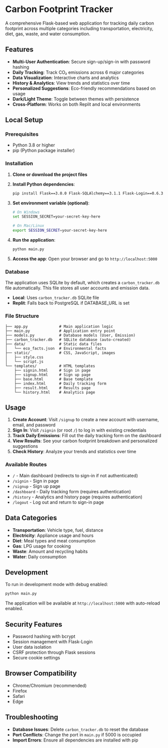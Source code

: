 # Carbon Footprint Tracker

A comprehensive Flask-based web application for tracking daily carbon footprint across multiple categories including transportation, electricity, diet, gas, waste, and water consumption.

## Features

- **Multi-User Authentication**: Secure sign-up/sign-in with password hashing
- **Daily Tracking**: Track CO₂ emissions across 6 major categories
- **Data Visualization**: Interactive charts and analytics
- **History & Analytics**: View trends and statistics over time
- **Personalized Suggestions**: Eco-friendly recommendations based on usage
- **Dark/Light Theme**: Toggle between themes with persistence
- **Cross-Platform**: Works on both Replit and local environments

## Local Setup

### Prerequisites

- Python 3.8 or higher
- pip (Python package installer)

### Installation

1. **Clone or download the project files**

2. **Install Python dependencies**:
   ```bash
   pip install Flask==3.0.0 Flask-SQLAlchemy==3.1.1 Flask-Login==0.6.3 Werkzeug==3.0.1 bcrypt==4.2.0
   ```

3. **Set environment variable (optional)**:
   ```bash
   # On Windows
   set SESSION_SECRET=your-secret-key-here
   
   # On Mac/Linux
   export SESSION_SECRET=your-secret-key-here
   ```

4. **Run the application**:
   ```bash
   python main.py
   ```

5. **Access the app**:
   Open your browser and go to `http://localhost:5000`

### Database

The application uses SQLite by default, which creates a `carbon_tracker.db` file automatically. This file stores all user accounts and emission data.

- **Local**: Uses `carbon_tracker.db` SQLite file
- **Replit**: Falls back to PostgreSQL if DATABASE_URL is set

### File Structure

```
├── app.py              # Main application logic
├── main.py             # Application entry point
├── models.py           # Database models (User, Emission)
├── carbon_tracker.db   # SQLite database (auto-created)
├── data/               # Static data files
│   └── eco_facts.json  # Environmental facts
├── static/             # CSS, JavaScript, images
│   ├── style.css
│   └── script.js
└── templates/          # HTML templates
    ├── signin.html     # Sign in page
    ├── signup.html     # Sign up page
    ├── base.html       # Base template
    ├── index.html      # Daily tracking form
    ├── result.html     # Results page
    └── history.html    # Analytics page
```

## Usage

1. **Create Account**: Visit `/signup` to create a new account with username, email, and password
2. **Sign In**: Visit `/signin` (or root `/`) to log in with existing credentials
3. **Track Daily Emissions**: Fill out the daily tracking form on the dashboard
4. **View Results**: See your carbon footprint breakdown and personalized suggestions
5. **Check History**: Analyze your trends and statistics over time

### Available Routes

- `/` - Main dashboard (redirects to sign-in if not authenticated)
- `/signin` - Sign in page
- `/signup` - Sign up page  
- `/dashboard` - Daily tracking form (requires authentication)
- `/history` - Analytics and history page (requires authentication)
- `/logout` - Log out and return to sign-in page

## Data Categories

- **Transportation**: Vehicle type, fuel, distance
- **Electricity**: Appliance usage and hours
- **Diet**: Meal types and meat consumption
- **Gas**: LPG usage for cooking
- **Waste**: Amount and recycling habits
- **Water**: Daily consumption

## Development

To run in development mode with debug enabled:

```bash
python main.py
```

The application will be available at `http://localhost:5000` with auto-reload enabled.

## Security Features

- Password hashing with bcrypt
- Session management with Flask-Login
- User data isolation
- CSRF protection through Flask sessions
- Secure cookie settings

## Browser Compatibility

- Chrome/Chromium (recommended)
- Firefox
- Safari
- Edge

## Troubleshooting

- **Database Issues**: Delete `carbon_tracker.db` to reset the database
- **Port Conflicts**: Change the port in `main.py` if 5000 is occupied
- **Import Errors**: Ensure all dependencies are installed with pip